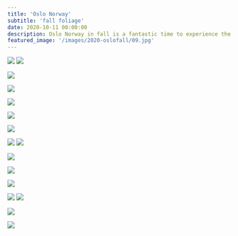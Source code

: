 ```yaml
---
title: 'Oslo Norway'
subtitle: 'fall foliage'
date: 2020-10-11 00:00:00
description: Oslo Norway in fall is a fantastic time to experience the dark blues in the sky and bright yellows in the trees.
featured_image: '/images/2020-oslofall/09.jpg'
---
```


<div class="gallery" data-columns="2">
	<img src="/images/2020-oslofall/01.jpg">
	<img src="/images/2020-oslofall/02.jpg">
</div>


![](/images/2020-oslofall/03.jpg)  

![](/images/2020-oslofall/04.jpg)  

![](/images/2020-oslofall/05.jpg)  

![](/images/2020-oslofall/06.jpg) 

![](/images/2020-oslofall/07.jpg)  

<div class="gallery" data-columns="2">
	<img src="/images/2020-oslofall/08.jpg">
	<img src="/images/2020-oslofall/09.jpg">
</div>

![](/images/2020-oslofall/17.jpg)  

![](/images/2020-oslofall/18.jpg)  

![](/images/2020-oslofall/13.jpg)  

<div class="gallery" data-columns="2">
	<img src="/images/2020-oslofall/11.jpg">
	<img src="/images/2020-oslofall/10.jpg">
</div>

![](/images/2020-oslofall/14.jpg)  


![](/images/2020-oslofall/19.jpg)  
